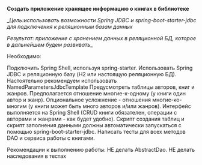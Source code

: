 **Создать приложение хранящее информацию о книгах в библиотеке**

__Цель:использовать возможности Spring JDBC и spring-boot-starter-jdbc для подключения к реляционным базам данных_
 
 _Результат: приложение с хранением данных в реляционной БД, которое в дальнейшем будем развивать__

Необходимо:

Подключить Spring Shell, используя spring-starter.
Использовать Spring JDBC и реляционную базу (H2 или настоящую реляционную БД). Настоятельно рекомендуем использовать NamedParametersJdbcTemplate
Предусмотреть таблицы авторов, книг и жанров.
Предполагается отношение многие-к-одному (у книги один автор и жанр). Опциональное усложнение - отношения многие-ко-многим (у книги может быть много авторов и/или жанров).
Интерфейс выполняется на Spring Shell (CRUD книги обязателен, операции с авторами и жанрами - как будет удобно).
Скрипт создания таблиц и скрипт заполнения данными должны автоматически запускаться с помощью spring-boot-starter-jdbc.
Написать тесты для всех методов DAO и сервиса работы с книгами.

Рекомендации к выполнению работы:
НЕ делать AbstractDao.
НЕ делать наследования в тестах